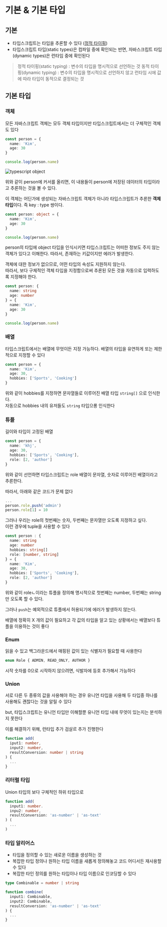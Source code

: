 # 기본 & 기본 타입
## 기본
- 타입스크립트는 타입을 추론할 수 있다 ([정적 타이핑](https://poiemaweb.com/typescript-typing))
- 타입스크립트 타입(static types)은 컴파일 중에 확인되는 반면, 자바스크립트 타입(dynamic types)은 런타임 중에 확인된다

> 정적 타이핑(static typing) : 변수의 타입을 명시적으로 선언하는 것
동적 타이핑(dynamic typing) : 변수의 타입을 명시적으로 선언하지 않고 런타임 시에 값에 따라 타입이 동적으로 결정되는 것

## 기본 타입
### 객체
모든 자바스크립트 객체는 모두 객체 타입이지만 타입스크립트에서는 더 구체적인 객체도 있다

```typescript
const person = {
  name: 'Kim',
  age: 30
}

console.log(person.name)
```
![typescript object](https://user-images.githubusercontent.com/41367134/191870296-bfcfb5fb-9239-45c7-947c-88aad14be128.png)

위와 같이 person에 커서를 올리면, 이 내용들이 person에 저장된 데이터의 타입이라고 추론하는 것을 볼 수 있다.<br/>

이 객체는 어딘가에 생성되는 자바스크립트 객체가 아니라 타입스크립트가 추론한 **객체 타입**이다. 즉 key : type 쌍이다.

```typescript
const person: object = {
  name: 'Kim',
  age: 30
}

console.log(person.name)
```

person의 타입에 object 타입을 인식시키면 타입스크립트는 어떠한 정보도 주지 않는 객체가 있다고 이해한다. 따라서, 존재하는 키값이지만 에러가 발생한다.

객체에 대한 정보가 없으므로, 어떤 타입의 속성도 지원하지 않는다.<br />
따라서, 보다 구체적인 객체 타입을 지정함으로써 추론된 모든 것을 자동으로 입력하도록 지정해야 한다.

```typescript
const person: {
  name: string
  age: number
} = {
  name: 'Kim',
  age: 30
}

console.log(person.name)
```

### 배열
타입스크립트에서는 배열에 무엇이든 지정 가능하다. 배열의 타입을 유연하게 또는 제한적으로 지정할 수 있다

```typescript
const person = {
  name: 'Kim',
  age: 30,
  hobbies: ['Sports', 'Cooking']
}
```

위와 같이 hobbies를 지정하면 문자열들로 이루어진 배열 타입 `string[]` 으로 인식한다. <br />
자동으로 hobbies 내의 유저들도 `string` 타입으롱 인식한다

### 튜플
길이와 타입이 고정된 배열

```typescript
const person = {
  name: 'khj',
  age: 30,
  hobbies: ['Sports', 'Cooking'],
  role: [2, 'author']
}
```

위와 같이 선언하면 타입스크립트는 role 배열이 문자열, 숫자로 이루어진 배열이라고 추론한다.<br />

따라서, 아래와 같은 코드가 문제 없다
```typescript
...
person.role.push('admin')
person.role[1] = 10
```

그러나 우리는 role의 첫번째는 숫자, 두번째는 문자열만 오도록 지정하고 싶다.<br />
이런 경우에 tuple을 사용할 수 있다

```typescript
const person : {
  name: string
  age: number
  hobbies: string[]
  role: [number, string]
} = {
  name: 'Kim',
  age: 30,
  hobbies: ['Sports', 'Cooking'],
  role: [2, 'author']
}
```

위와 같이 roleㄴ이라는 튜플을 정의해 명시적으로 첫번째는 number, 두번째는 string만 오도록 할 수 있다.<br />

그러나 `push`는 예외적으로 튜플에서 허용되기에 에러가 발생하지 않는다.<br />

배열에 정확히 X 개의 값이 필요하고 각 값의 타입을 알고 있는 상황에서는 배열보다 튜플을 이용하는 것이 좋다

### Enum
읽을 수 있고 백그라운드에서 매핑된 값이 있는 식별자가 필요할 때 사용한다

```typescript
enum Role { ADMIN, READ_ONLY, AUTHOR }
```

시작 숫자를 0으로 시작하지 않으려면, 식발자에 등호 추가해서 가능하다

### Union
서로 다른 두 종류의 값을 사용해야 하는 경우 유니언 타입을 사용해 두 타입중 하나를 사용해도 괜찮다는 것을 알릴 수 있다

but, 타입스크립트는 유니언 타입만 이해할뿐 유니언 타입 내에 무엇이 있는지는 분석하지 못한다

이를 해결하기 위해, 런타입 추가 검살르 추가 진행한다

```typescript
function add(
  iput1: number,
  input2: number,
  resultConversion: number | string
) {
  ...
}
```

### 리터럴 타입
Union 타입의 보다 구체적인 하위 타입으로 

```typescript
function add(
  input1: number.
  inpu2: number,
  resultConversion: 'as-number' | 'as-text'
) (
  ...
)
```

### 타입 알리어스
- 타입을 정의할 수 있는 새로운 이름을 생성하는 것
- 복잡한 타입 정의나 원하는 타입 이름을 새롭게 정의해놓고 코드 어디서든 재사용할 수 있다
- 복잡한 타인 정의를 원하는 타입이나 타입 이름으로 인코딩할 수 있다

```typescript
type Combinable = number | string

function combine(
  input1: Combinable,
  input2: Combinable,
  resultConversion: 'as-number' | 'as-text'
) {
  ...
}